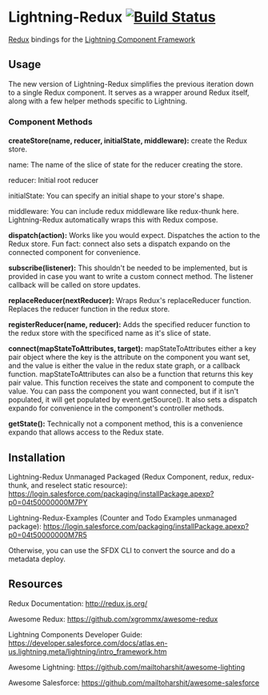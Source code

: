 # Lightning-Redux [![Build Status](https://travis-ci.org/madmax983/lightning-redux.svg?branch=master)](https://travis-ci.org/madmax983/lightning-redux)

[Redux](http://redux.js.org/) bindings for the [Lightning Component Framework](https://developer.salesforce.com/docs/atlas.en-us.lightning.meta/lightning/intro_framework.htm)

## Usage
The new version of Lightning-Redux simplifies the previous iteration down to a single Redux component. It serves as a wrapper around Redux itself, along with a few helper methods specific to Lightning.

### Component Methods
####
**createStore(name, reducer, initialState, middleware):** create the Redux store.

name: The name of the slice of state for the reducer creating the store.

reducer: Initial root reducer

initialState: You can specify an initial shape to your store's shape.

middleware: You can include redux middleware like redux-thunk here. Lightning-Redux automatically wraps this with Redux compose.

**dispatch(action):** Works like you would expect. Dispatches the action to the Redux store. Fun fact: connect also sets a dispatch expando on the connected component for convenience.

**subscribe(listener):** This shouldn't be needed to be implemented, but is provided in case you want to write a custom connect method. The listener callback will be called on store updates.

**replaceReducer(nextReducer):** Wraps Redux's replaceReducer function. Replaces the reducer function in the redux store.

**registerReducer(name, reducer):** Adds the specified reducer function to the redux store with the specificed name as it's slice of state.

**connect(mapStateToAttributes, target):** mapStateToAttributes either a key pair object where the key is the attribute on the component you want set, and the value is either the value in the redux state graph, or a callback function. mapStateToAttributes can also be a function that returns this key pair value. This function receives the state and component to compute the value. You can pass the component you want connected, but if it isn't populated, it will get populated by event.getSource(). It also sets a dispatch expando for convenience in the component's controller methods. 

**getState():** Technically not a component method, this is a convenience expando that allows access to the Redux state.

## Installation
Lightning-Redux Unmanaged Packaged (Redux Component, redux, redux-thunk, and reselect static resource): https://login.salesforce.com/packaging/installPackage.apexp?p0=04t50000000M7PY

Lightning-Redux-Examples (Counter and Todo Examples unmanaged package): https://login.salesforce.com/packaging/installPackage.apexp?p0=04t50000000M7R5

Otherwise, you can use the SFDX CLI to convert the source and do a metadata deploy.

## Resources
Redux Documentation: http://redux.js.org/

Awesome Redux: https://github.com/xgrommx/awesome-redux

Lightning Components Developer Guide: https://developer.salesforce.com/docs/atlas.en-us.lightning.meta/lightning/intro_framework.htm 

Awesome Lightning: https://github.com/mailtoharshit/awesome-lighting

Awesome Salesforce: https://github.com/mailtoharshit/awesome-salesforce

